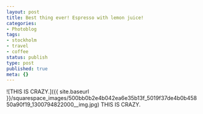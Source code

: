 ```yaml
---
layout: post
title: Best thing ever! Espresso with lemon juice!
categories:
- Photoblog
tags:
- stockholm
- travel
- coffee
status: publish
type: post
published: true
meta: {}
---
```


![THIS IS CRAZY.]({{ site.baseurl }}/squarespace_images/500bb0b2e4b042ea6e35b13f_5019f37de4b0b45850a90f19_1300794822000__img.jpg) THIS IS CRAZY.
